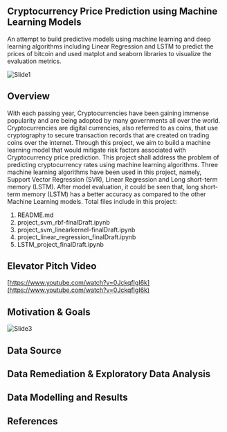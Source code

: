 ## **Cryptocurrency Price Prediction using Machine Learning Models**

An attempt to build predictive models using machine learning and deep learning algorithms including Linear Regression and LSTM to predict the prices of bitcoin and used matplot and seaborn libraries to visualize the evaluation metrics.

![Slide1](https://user-images.githubusercontent.com/66448653/151276321-d448916b-fa1d-4b66-928d-74caa833b968.PNG)

## **Overview**
With each passing year, Cryptocurrencies have been gaining immense popularity and are being adopted by many governments all over the world. Cryptocurrencies are digital currencies, also referred to as coins, that use cryptography to secure transaction records that are created on trading coins over the internet. Through this project, we aim to build a machine learning model that would mitigate risk factors associated with Cryptocurrency price prediction. This project shall address the problem of predicting cryptocurrency rates using machine learning algorithms. Three machine learning algorithms have been used in this project, namely, Support Vector Regression (SVR), Linear Regression and Long short-term memory (LSTM). After model evaluation, it could be seen that, long short-term memory (LSTM) has a better accuracy as compared to the other Machine Learning models.
Total files include in this project:
1. README.md
2. project_svm_rbf-finalDraft.ipynb
3. project_svm_linearkernel-finalDraft.ipynb
4. project_linear_regression_finalDraft.ipynb
5. LSTM_project_finalDraft.ipynb

## **Elevator Pitch Video**

[https://www.youtube.com/watch?v=0JckqfIgI6k](https://www.youtube.com/watch?v=0JckqfIgI6k)

## **Motivation & Goals**

![Slide3](https://user-images.githubusercontent.com/66448653/151276580-12a65335-bc22-4760-9dbe-f658cad2d58e.PNG)

## **Data Source**

## **Data Remediation & Exploratory Data Analysis**

## **Data Modelling and Results**

## **References**



